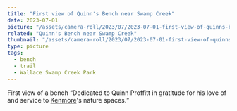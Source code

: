 ```yaml
---
title: "First view of Quinn's Bench near Swamp Creek"
date: 2023-07-01
picture: "/assets/camera-roll/2023/07/2023-07-01-first-view-of-quinns-bench-near-swamp-creek/20230702_022209607_iOS.jpg"
related: "Quinn's Bench near Swamp Creek"
thumbnail: "/assets/camera-roll/2023/07/2023-07-01-first-view-of-quinns-bench-near-swamp-creek/20230702_022209607_iOS-thumbnail.jpg"
type: picture
tags:
  - bench
  - trail
  - Wallace Swamp Creek Park
---
```

First view of a bench <q>Dedicated to Quinn Proffitt in gratitude for his love of and service to [Kenmore](/kenmore/)'s nature spaces.</q>